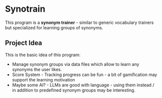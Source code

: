 # Synotrain

This program is a **synonym trainer** - similar to generic vocabulary trainers but
specialized for learning groups of synonyms.

## Project Idea

This is the basic idea of this program:

- Manage synonym groups via data files which allow to learn any synonyms the user likes.
- Score System - Tracking progress can be fun - a bit of gamification may support the learning motivation
- Maybe some AI? - LLMs are good with language - using them instead / in addition to predefined synonym groups may be interesting.
